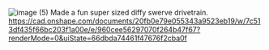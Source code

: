 ![image (5)](https://github.com/user-attachments/assets/af173881-c57c-4f01-9cb2-baec45879283)
Made a fun super sized diffy swerve drivetrain. 
https://cad.onshape.com/documents/20fb0e79e055343a9523eb19/w/7c513df435f66bc203f1a00e/e/960cee56297070f264b47f67?renderMode=0&uiState=66dbda74461f47676f2cba0f
